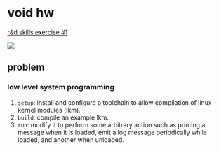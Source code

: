 void hw
=======

[r&d skills exercise #1](https://docs.google.com/document/d/1U1PTHOdcUMUCC1rkcZGMazNkQCOCfjCV8aRPjYLxLEg/edit?ts=60073946)

![](https://en.wikipedia.org/wiki/Glider_(Conway's_Life)#/media/File:Animated_glider_emblem.gif)

## problem

### low level system programming

1. `setup`: install and configure a toolchain to allow compilation of linux kernel modules (lkm).
1. `build`: compile an example lkm.
1. `run`: modify it to perform some arbitrary action such as printing a message when it is loaded, emit a log message periodically while loaded, and another when unloaded.
